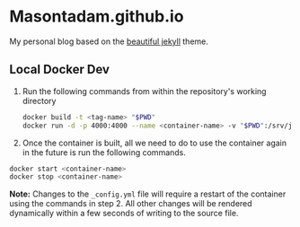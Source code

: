 # Masontadam.github.io

My personal blog based on the [beautiful jekyll](https://github.com/daattali/beautiful-jekyll) theme.

## Local Docker Dev

1. Run the following commands from within the repository's working directory
    ```bash
    docker build -t <tag-name> "$PWD"
    docker run -d -p 4000:4000 --name <container-name> -v "$PWD":/srv/jekyll <tag-name>
    ```

2. Once the container is built, all we need to do to use the container again in the future is run the following commands.
```bash
docker start <container-name>
docker stop <container-name>
```

**Note:** Changes to the `_config.yml` file will require a restart of the container using the commands in step 2. All other changes will be rendered dynamically within a few seconds of writing to the source file.